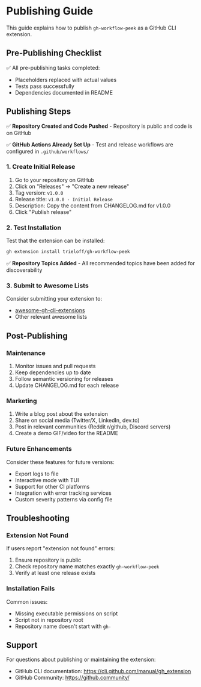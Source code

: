 # Publishing Guide

This guide explains how to publish `gh-workflow-peek` as a GitHub CLI extension.

## Pre-Publishing Checklist

✅ All pre-publishing tasks completed:
- Placeholders replaced with actual values
- Tests pass successfully
- Dependencies documented in README

## Publishing Steps

✅ **Repository Created and Code Pushed** - Repository is public and code is on GitHub

✅ **GitHub Actions Already Set Up** - Test and release workflows are configured in `.github/workflows/`

### 1. Create Initial Release

1. Go to your repository on GitHub
2. Click on "Releases" → "Create a new release"
3. Tag version: `v1.0.0`
4. Release title: `v1.0.0 - Initial Release`
5. Description: Copy the content from CHANGELOG.md for v1.0.0
6. Click "Publish release"

### 2. Test Installation

Test that the extension can be installed:

```bash
gh extension install trieloff/gh-workflow-peek
```

✅ **Repository Topics Added** - All recommended topics have been added for discoverability

### 3. Submit to Awesome Lists

Consider submitting your extension to:
- [awesome-gh-cli-extensions](https://github.com/kodepandai/awesome-gh-cli-extensions)
- Other relevant awesome lists

## Post-Publishing

### Maintenance

1. Monitor issues and pull requests
2. Keep dependencies up to date
3. Follow semantic versioning for releases
4. Update CHANGELOG.md for each release

### Marketing

1. Write a blog post about the extension
2. Share on social media (Twitter/X, LinkedIn, dev.to)
3. Post in relevant communities (Reddit r/github, Discord servers)
4. Create a demo GIF/video for the README

### Future Enhancements

Consider these features for future versions:
- Export logs to file
- Interactive mode with TUI
- Support for other CI platforms
- Integration with error tracking services
- Custom severity patterns via config file

## Troubleshooting

### Extension Not Found

If users report "extension not found" errors:
1. Ensure repository is public
2. Check repository name matches exactly `gh-workflow-peek`
3. Verify at least one release exists

### Installation Fails

Common issues:
- Missing executable permissions on script
- Script not in repository root
- Repository name doesn't start with `gh-`

## Support

For questions about publishing or maintaining the extension:
- GitHub CLI documentation: https://cli.github.com/manual/gh_extension
- GitHub Community: https://github.community/